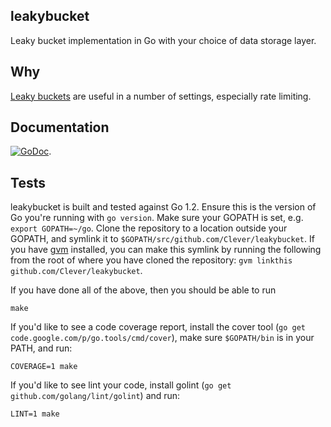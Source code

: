 ## leakybucket

Leaky bucket implementation in Go with your choice of data storage layer.

## Why

[Leaky buckets](https://en.wikipedia.org/wiki/Leaky_bucket) are useful in a number of settings, especially rate limiting.

## Documentation

[![GoDoc](https://godoc.org/github.com/Clever/leakybucket?status.png)](https://godoc.org/github.com/Clever/leakybucket).

## Tests

leakybucket is built and tested against Go 1.2.
Ensure this is the version of Go you're running with `go version`.
Make sure your GOPATH is set, e.g. `export GOPATH=~/go`.
Clone the repository to a location outside your GOPATH, and symlink it to `$GOPATH/src/github.com/Clever/leakybucket`.
If you have [gvm](https://github.com/moovweb/gvm) installed, you can make this symlink by running the following from the root of where you have cloned the repository: `gvm linkthis github.com/Clever/leakybucket`.

If you have done all of the above, then you should be able to run

```
make
```

If you'd like to see a code coverage report, install the cover tool (`go get code.google.com/p/go.tools/cmd/cover`), make sure `$GOPATH/bin` is in your PATH, and run:

```
COVERAGE=1 make
```

If you'd like to see lint your code, install golint (`go get github.com/golang/lint/golint`) and run:

```
LINT=1 make
```
